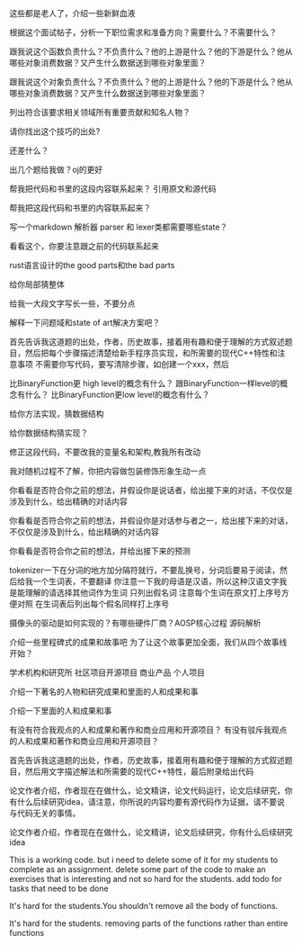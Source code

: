 
这些都是老人了，介绍一些新鲜血液

根据这个面试帖子，分析一下职位需求和准备方向？需要什么？不需要什么？

跟我说这个函数负责什么？不负责什么？他的上游是什么？他的下游是什么？他从哪些对象消费数据？又产生什么数据送到哪些对象里面？

跟我说这个对象负责什么？不负责什么？他的上游是什么？他的下游是什么？他从哪些对象消费数据？又产生什么数据送到哪些对象里面？

列出符合该要求相关领域所有重要贡献和知名人物？

请你找出这个技巧的出处?

还差什么？


出几个题给我做？oj的更好

帮我把代码和书里的这段内容联系起来？
引用原文和源代码

帮我把这段代码和书里的内容联系起来？

写一个markdown 解析器 parser 和 lexer类都需要哪些state？

看看这个，你要注意跟之前的代码联系起来

rust语言设计的the good parts和the bad parts

给你局部猜整体

给我一大段文字写长一些，不要分点

解释一下问题域和state of art解决方案吧？

首先告诉我这道题的出处，作者，历史故事，接着用有趣和便于理解的方式叙述题目，然后把每个步骤描述清楚给新手程序员实现，和所需要的现代C++特性和注意事项
不需要你写代码，要写清除步骤，如创建一个xxx，然后

比BinaryFunction更 high level的概念有什么？
跟BinaryFunction一样level的概念有什么？
比BinaryFunction更low level的概念有什么？

给你方法实现，猜数据结构

给你数据结构猜实现？

修正这段代码，不要改我的变量名和架构,教我所有改动

我对随机过程不了解，你把内容做包装修饰形象生动一点

你看看是否符合你之前的想法，并假设你是说话者，给出接下来的对话，不仅仅是涉及到什么，给出精确的对话内容

你看看是否符合你之前的想法，并假设你是对话参与者之一，给出接下来的对话，不仅仅是涉及到什么，给出精确的对话内容

你看看是否符合你之前的想法，并给出接下来的预测


tokenizer一下在分词的地方加分隔符就行，不要乱换号，分词后要易于阅读，然后给我一个生词表，不要翻译
你注意一下我的母语是汉语，所以这种汉语文字我是能理解的请选择其他词作为生词
只列出假名词
注意每个生词在原文打上序号方便对照
在生词表后列出每个假名同样打上序号

摄像头的驱动是如何实现的？有哪些硬件厂商？AOSP核心过程 源码解析


介绍一些里程碑式的成果和故事吧
为了让这个故事更加全面，我们从四个故事线开始？

学术机构和研究所
社区项目开源项目
商业产品
个人项目

介绍一下著名的人物和研究成果和里面的人和成果和事

介绍一下里面的人和成果和事

有没有符合我观点的人和成果和著作和商业应用和开源项目？
有没有驳斥我观点的人和成果和著作和商业应用和开源项目？

首先告诉我这道题的出处，作者，历史故事，接着用有趣和便于理解的方式叙述题目，然后用文字描述解法和所需要的现代C++特性，最后附录给出代码

论文作者介绍，作者现在在做什么，论文精讲，论文代码运行，论文后续研究，你有什么后续研究idea，请注意，你所说的内容均要有源代码作为证据，请不要说与代码无关的事情。


论文作者介绍，作者现在在做什么，论文精讲，论文后续研究，你有什么后续研究idea

This is a working code.
but i need to delete some of it for my students to complete as an assignment.
delete some part of the code to make an exercises that is interesting and not so hard for the students.
add todo for tasks that need to be done

It's hard for the students.You shouldn't remove all the body of functions.

It's hard for the students.
removing parts of the functions rather than entire functions
